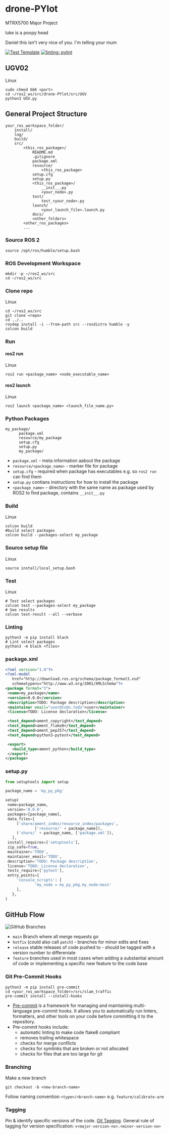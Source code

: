 # drone-PYlot
MTRX5700 Major Project

luke is a poopy head

Daniel this isn't very nice of you. I'm telling your mum


[![Test Template](https://github.com/liv-cpz/slam_traffic/actions/workflows/ci_actions.yml/badge.svg)](https://github.com/liv-cpz/slam_traffic/actions/workflows/ci_actions.yml) [![linting: pylint](https://img.shields.io/badge/linting-pylint-yellowgreen)](https://github.com/pylint-dev/pylint)


## UGV02
Linux
```
sudo chmod 666 <port>
cd ~/ros2_ws/src/drone-PYlot/src/UGV
python3 UGV.py
```


## General Project Structure
```
your_ros_workspace_folder/
    install/
    log/
    build/
    src/
        <this_ros_package>/
            README.md
            .gitignore
            package.xml
            resource/
                <this_ros_package>
            setup.cfg
            setup.py
            <this_ros_package>/
                __init__.py
                <your_node>.py
            test/
                test_<your_node>.py
            launch/
                <your_launch_file>.launch.py
            docs/
            <other_folders>
        <other_ros_packages>
        ...
```


### Source ROS 2
```shell
source /opt/ros/humble/setup.bash
```


### ROS Development Workspace
```shell
mkdir -p ~/ros2_ws/src
cd ~/ros2_ws/src
```


### Clone repo
Linux
```shell
cd ~/ros2_ws/src
git clone <repo>
cd ../..
rosdep install -i --from-path src --rosdistro humble -y
colcon build
```



### Run

#### ros2 run
Linux
```shell
ros2 run <package_name> <node_executable_name>
```

#### ros2 launch
Linux
```shell
ros2 launch <package_name> <launch_file_name.py>
```



### Python Packages
```
my_package/
      package.xml
      resource/my_package
      setup.cfg
      setup.py
      my_package/
```
- `package.xml` - meta information aabout the package
- `resource/<package_name>` - marker file for package
- `setup.cfg` - required when package has executables e.g. so `ros2 run` can find them
- `setup.py` contians instructions for how to install the package
- `<package_name>` - directory with the same name as package used by ROS2 to find package, contains `__init__.py`



### Build

Linux
```shell
colcon build
#build select packages
colcon build --packages-select my_package
```


### Source setup file
Linux
```shell
source install/local_setup.bash
```


### Test

Linux
```shell
# Test select packages
colcon test --packages-select my_package
# See results
colcon test-result --all --verbose
```


### Linting
```shell
python3 -m pip install black
# Lint select packages
python3 -m black <files>
```




### package.xml

```xml
<?xml version="1.0"?>
<?xml-model
   href="http://download.ros.org/schema/package_format3.xsd"
   schematypens="http://www.w3.org/2001/XMLSchema"?>
<package format="3">
 <name>my_package</name>
 <version>0.0.0</version>
 <description>TODO: Package description</description>
 <maintainer email="user@todo.todo">user</maintainer>
 <license>TODO: License declaration</license>

 <test_depend>ament_copyright</test_depend>
 <test_depend>ament_flake8</test_depend>
 <test_depend>ament_pep257</test_depend>
 <test_depend>python3-pytest</test_depend>

 <export>
   <build_type>ament_python</build_type>
 </export>
</package>
```





### setup.py

```python
from setuptools import setup

package_name = 'my_py_pkg'

setup(
 name=package_name,
 version='0.0.0',
 packages=[package_name],
 data_files=[
     ('share/ament_index/resource_index/packages',
             ['resource/' + package_name]),
     ('share/' + package_name, ['package.xml']),
   ],
 install_requires=['setuptools'],
 zip_safe=True,
 maintainer='TODO',
 maintainer_email='TODO',
 description='TODO: Package description',
 license='TODO: License declaration',
 tests_require=['pytest'],
 entry_points={
     'console_scripts': [
             'my_node = my_py_pkg.my_node:main'
     ],
   },
)
```


## GitHub Flow
![GitHub Branches](image.png)
- `main` Branch where all merge requests go
- `hotfix` (could also call `patch`) - branches for minor edits and fixes
- `release` stable releases of code pushed to - should be tagged with a version number to differeniate
- `feature` branches used in most cases when adding a substantial amount of code or implementing a specific new feature to the code base


### Git Pre-Commit Hooks
```shell
python3 -m pip install pre-commit
cd <your_ros_workspace_folder>/src/slam_traffic
pre-commit install --install-hooks
```

- [Pre-commit](https://pre-commit.com/) is a framework for managing and maintaining multi-language pre-commit hooks. It allows you to automatically run linters, formatters, and other tools on your code before committing it to the repository.
- Pre-commit hooks include:
    - automatic linting to make code flake8 compliant
    - removes trailing whitespace
    - checks for merge conflicts
    - checks for symlinks that are broken or not allocated
    - checks for files that are too large for git


### Branching
Make a new branch
```shell
git checkout -b <new-branch-name>
```
Follow naming convention `<type>/<branch-name>` e.g. `feature/calibrate-arm`




### Tagging
Pin & identify specific versions of the code. [Git Tagging](https://git-scm.com/book/en/v2/Git-Basics-Tagging). General rule of tagging for version specification: `v<major-version-no>.<minor-version-no>`


